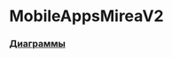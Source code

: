 # MobileAppsMireaV2

### <a href="https://github.com/MalakaVoid/MobileAppsMireaV2/blob/main/BooksProject/README.md">Диаграммы</a>

